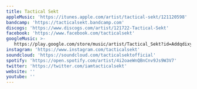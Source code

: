 ```yaml
---
title: Tactical Sekt
appleMusic: 'https://itunes.apple.com/artist/tactical-sekt/121120598'
bandcamp: 'https://tacticalsekt.bandcamp.com'
discogs: 'https://www.discogs.com/artist/121722-Tactical-Sekt'
facebook: 'https://www.facebook.com/tacticalsekt'
googleMusic: >-
   https://play.google.com/store/music/artist/Tactical_Sekt?id=Addqdixyl4jizm3zgk6hbnkgksq
instagram: 'https://www.instagram.com/tacticalsekt'
soundcloud: 'https://soundcloud.com/tacticalsektofficial'
spotify: 'https://open.spotify.com/artist/4i2oaeWnQBnCnv9Js9W3V7'
twitter: 'https://twitter.com/iamtacticalsekt'
website: ''
youtube: ''
---
```

